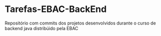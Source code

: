 # Tarefas-EBAC-BackEnd
Repositório com commits dos projetos desenvolvidos durante o curso de backend java distribúido pela EBAC
